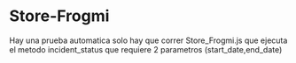 # Store-Frogmi

Hay una prueba automatica solo hay que correr Store_Frogmi.js que ejecuta el metodo incident_status que requiere 2 parametros (start_date,end_date)
